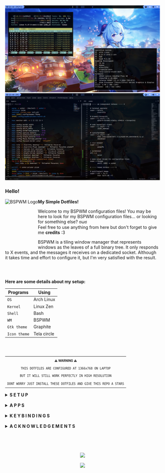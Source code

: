 ![Desktop](/.github/assets/Desktop.png "BSPWM")
![Desktop](/.github/assets/Sublime.png "BSPWM")

### Hello!
<a href="https://github.com/baskerville/bspwm"><img alt="BSPWM Logo" height="150" align = "left" src="https://github.com/baskerville/bspwm/blob/1560df35be303807052c235634eb8d59415c37ff/artworks/bspwm_logo.svg"></a>

<b>  My Simple Dotfiles!  </b>

Welcome to my BSPWM configuration files! 
You may be here to look for my BSPWM configuration files... or looking for something else? ಠωಠ <br>
Feel free to use anything from here but don't forget to give me **credits** :3

BSPWM is a tiling window manager that represents windows as the leaves of a full binary tree.
It only responds to X events, and the messages it receives on a dedicated socket. 
Although it takes time and effort to configure it, but I'm very satisfied with the result.

<h2></h2><br>

**Here are some details about my setup:**

| Programs     | Using       |
| ------------ | ----------- |
| `OS`         | Arch Linux  |
| `Kernel`     | Linux Zen   |
| `Shell`      | Bash        |
| `WM`         | BSPWM       |
| `Gtk theme`  | Graphite    |
| `Icon theme` | Tela circle |

<h2></h2><br>

<table align="right">
  <tr>
    <th align="center">
      <sup><sub>⚠ WARNING ⚠</sub></sup>
    </th>
  </tr>
  <tr>
    <td align="center">
      <sup>
         <sub>
            <samp>
                  THIS DOTFILES ARE CONFIGURED AT 1366x768 ON LAPTOP
               <p align="center">
                  BUT IT WILL STILL WORK PERFECTLY IN HIGH RESOLUTION
               </p>
                  DONT WORRY JUST INSTALL THESE DOTFILES AND GIVE THIS REPO A STARS
            </samp>
         </sub>
      </sup>
    </td>
  </tr>
</table>

<details>
<summary><strong>S E T U P</strong></summary>

> This setup only provided for **Arch Linux** (and all Arch-based distributions)

> Some of these applications are available in the **Arch Linux User Repository** [(AUR)](https://aur.archlinux.org), to install them you need a [Pacman wrapper](https://wiki.archlinux.org/title/AUR_helpers#Pacman_wrappers). <br> I use [Yay](https://github.com/Jguer/yay)

1. ### Install git and yay

 + #### Git

 ```sh
 sudo pacman -S git --needed
 ```

 + #### Yay

 ```sh
 git clone https://aur.archlinux.org/yay.git
 cd yay/
 makepkg -si PKGBUILD
 ```

2. ### Install dependencies

 + #### Dependencies

 > I install these dependencies after a simple Arch Linux installation.
        
 ```sh
 yay -Sy xorg xorg-server xorg-xinit xorg-xbacklight xorg-xsetroot xorg-setxkbmap \
 xf86-video-intel pipewire pipewire-alsa pipewire-jack pipewire-pulse \
 pipewire-media-session htop neofetch rofi polybar ranger tree alacritty python \
 python-pip tk betterlockscreen noto-fonts noto-fonts-extra noto-fonts-emoji \
 noto-fonts-cjk lxappearance-gtk3 feh pcmanfm google-chrome polkit bspwm sxhkd --needed
 ```
 > Chage xf86-video-intel to another [Driver](https://wiki.archlinux.org/title/Xorg#Driver_installation)

3. ### Install needed fonts

You will need to install a few fonts (mainly icon fonts) in order for text and icons to be rendered properly.

Necessary fonts:
  + **BitStream**  - [here](https://github.com/ryanoasis/nerd-fonts/releases/download/v2.1.0/BitstreamVeraSansMono.zip)
  + **DejaVu**  - [here](https://github.com/ryanoasis/nerd-fonts/releases/download/v2.1.0/DejaVuSansMono.zip)
  + **Hack**  - [here](https://github.com/ryanoasis/nerd-fonts/releases/download/v2.1.0/Hack.zip)
  + **JetBrains**  - [here](https://github.com/ryanoasis/nerd-fonts/releases/download/v2.1.0/JetBrainsMono.zip)
  + **Feather** - This font is included in my dotfiles > .fonts, needed for the icons in rofi.

For more **Nerd Fonts** visit the [website](https://www.nerdfonts.com/).

Once you download them and unpack them, place them into `~/.fonts` or `~/.local/share/fonts`
or use my fonts by moving them to the `~/` directory and run this command for your system to 
detect the newly installed fonts.

```sh
fc-cache -fv
```
   
4. ### Install my BSPWM configuration files

  > Clone this repository

  ```sh
  git clone https://github.com/PyLess/dotfiles-bspwm.git
  cd dotfiles-bspwm
  ```

  > Copy configs and fonts files

  ```sh
  cp -r .config/* ~/.config/
  cp -r .fonts/* ~/
  cp .xinitrc ~/
  ```

  > If you use a laptop copy this file to be able to click on tap

  ```sh
  sudo cp 02-touchpad-ttc.conf /etc/X11/xorg.conf.d/
  ```

5. ### Configure stuff

The relevant files are inside in `~/.config/bspwm` directory.

  + #### Polybar

  > Directory polybar/

 In `config.ini` is *My Status Bar* configuration where I define my preferences.
 You should change this to your liking monitor.

  * #### Rofi

  > Directory rofi/

 Here you'll find the menus that I usually use.
 If you want to add more, you can place theme in bin/ and themes/ respectively.

 * #### Background

  > Script .fehbg

  This is a simple script to set my background.
  Edit the file and add your image in the directory corresponding.

 * #### BSPWM config

  > Window Manager configuration

 In `bspwmrc` I've some auto start processes, window manager configuration and rules for applications.
 You should change the monitor in case of is different.

 * #### Picom

  > Compositor configuration

  In `picom.conf` I defined some of the composer values that are to my liking.
  Change the file if you want.

6. ### Log in
        
Lastly, reboot your system and log in into `BSPWM` with xinit tapping `startx`.

</details><br>

<details>
<summary><strong>A P P S</strong></summary><br>

|     Application    |   Description    |
| ------------------ | ---------------- |
| `Alacritty`        | Terminal         |
| `Sublime Text`     | Code editor      |
| `Sublime Merge`    | Git client       |
| `Google chrome`    | Browser          |
| `Dynalist`         | Simple lists     |
| `Obsidian`         | Markdown         |
| `Pcmanfm`          | File manager     |
| `Polybar`          | Status bar       |
| `Rofi`             | App launcher     |
| `Picom`            | Compositor       |
| `Htop`             | Process viewer   |
| `Neofetch`         | Information tool |
| `Scrot`            | Screenshot       |
| `Feh`              | Image viewer     |
| `Betterlockscreen` | Lock screen      |

> Download and install [Sublime Text](https://www.sublimetext.com/docs/linux_repositories.html#pacman) / [Sublime Merge](https://www.sublimemerge.com/docs/linux_repositories#pacman)

> Download [Dynalist](https://dynalist.io/download) / [Obsidian](https://obsidian.md/download) and extract the file to the /opt folder   

</details><br>

<details>
<summary><strong>K E Y B I N D I N G S</strong></summary><br>

|        Keybindings        |                 Function                 |
| --------------------------| ---------------------------------------- |
| `Super + Return`          | Launch (Alacritty)                       |
| `Super + {Shift + }W`     | Close/Kill Window                        |
| `Super + {Shift + }A`     | Launch (Google chrome / incognito)       |
| `Super + {Shift + }S`     | Launch (Sublime Text / Merge)            |
| `Super + {Shift + }D`     | Launch (Dynalist / Obsidian)             |
| `Super + Z`               | Launch (Rofi)                            |
| `Super + X`               | Launch (Pcmanfm)                         |
| `Super + {1-5}`           | Switches to Workspace 1 to 5             |
| `Super + Shift + {1-9,0}` | Move Apps/Windows to Workspace 1 to 5    |
| `Super + Ctrl + {Z,X,A,S}`| Flags {marked,locked,sticky,private}     |
| `Super + Minus`           | Hide windows                             |
| `Alt + {A,S,D}`           | Menus/Applets {windows,powermenu,network}|
| `Alt + {Shift + }Tab`     | Focus next / previous window floating    |
| `Alt + U`                 | Increase window gap                      |
| `Alt + I`                 | Decrease window gap                      |
| `Alt + P`                 | Screenshot                               |

> To launch Dynalist/Obsidian you need to have the same version in the sxhkdrc configuration and keep the folder in the /opt directory

</details><br>

<details>
<summary><strong>A C K N O W L E D G E M E N T S</strong></summary><br>

**Special thanks to**

+ [`rxyhn`](https://github.com/rxyhn)
+ [`vinceliuice`](https://github.com/vinceliuice)
+ [`adi1090x`](https://github.com/adi1090x)
+ [`axyl-os`](https://github.com/axyl-os/axyl-bspwm)

</details><br>

<h2></h2><br>

<p align="center"><img src="https://raw.githubusercontent.com/catppuccin/catppuccin/dev/assets/footers/gray0_ctp_on_line.svg?sanitize=true" /></p>
<p align="center"><a href="https://github.com/PyLess/dotfiles-bspwm/blob/main/.github/LICENSE"><img src="https://img.shields.io/static/v1.svg?style=flat-square&label=License&message=GPL-3.0&logoColor=eceff4&logo=github&colorA=061115&colorB=67AFC1"/></a></p>

